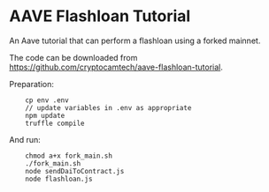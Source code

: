 # AAVE Flashloan Tutorial

An Aave tutorial that can perform a flashloan using a forked mainnet. 

The code can be downloaded from https://github.com/cryptocamtech/aave-flashloan-tutorial.

Preparation:
```
    cp env .env  
    // update variables in .env as appropriate  
    npm update
    truffle compile
```

And run:
```
    chmod a+x fork_main.sh
    ./fork_main.sh 
    node sendDaiToContract.js
    node flashloan.js
```

